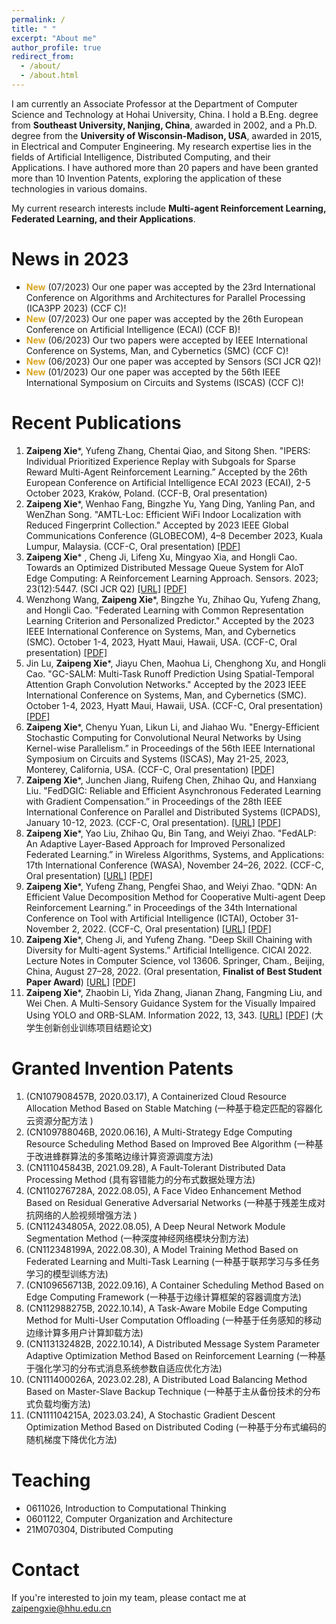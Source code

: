 ```yaml
---
permalink: /
title: " "
excerpt: "About me"
author_profile: true
redirect_from: 
  - /about/
  - /about.html
---
```


<!-- 在此处写注释 -->

<!--
<img src='/images/160px-Animhorse.gif' width="256">
-->

I am currently an Associate Professor at the Department of Computer Science and Technology at Hohai University, China. I hold a B.Eng. degree from **Southeast University, Nanjing, China**, awarded in 2002, and a Ph.D. degree from the **University of Wisconsin-Madison, USA**, awarded in 2015, in Electrical and Computer Engineering. My research expertise lies in the fields of Artificial Intelligence, Distributed Computing, and their Applications. I have authored more than 20 papers and have been granted more than 10 Invention Patents, exploring the application of these technologies in various domains.

My current research interests include **Multi-agent Reinforcement Learning, Federated Learning, and their Applications**.

News in 2023
======
- <span style="color: goldenrod;">**New**</span> (07/2023) Our one paper was accepted by the 23rd International Conference on Algorithms and Architectures for Parallel Processing (ICA3PP 2023) (CCF C)!
- <span style="color: goldenrod;">**New**</span> (07/2023) Our one paper was accepted by the 26th European Conference on Artificial Intelligence (ECAI) (CCF B)!
- <span style="color: goldenrod;">**New**</span> (06/2023) Our two papers were accepted by IEEE International Conference on Systems, Man, and Cybernetics (SMC) (CCF C)!
- <span style="color: goldenrod;">**New**</span> (06/2023) Our one paper was accepted by Sensors (SCI JCR Q2)!
- <span style="color: goldenrod;">**New**</span> (01/2023) Our one paper was accepted by the 56th IEEE International Symposium on Circuits and Systems (ISCAS) (CCF C)!


Recent Publications
======
1. **Zaipeng Xie***, Yufeng Zhang, Chentai Qiao, and Sitong Shen. "IPERS: Individual Prioritized Experience Replay with Subgoals for Sparse Reward Multi-Agent Reinforcement Learning.” Accepted by the 26th European Conference on Artificial Intelligence ECAI 2023 (ECAI), 2-5 October 2023, Kraków, Poland. (CCF-B, Oral presentation)
2. **Zaipeng Xie***, Wenhao Fang, Bingzhe Yu, Yang Ding, Yanling Pan, and WenZhan Song. "AMTL-Loc: Efficient WiFi Indoor Localization with Reduced Fingerprint Collection." Accepted by 2023 IEEE Global Communications Conference (GLOBECOM), 4–8 December 2023, Kuala Lumpur, Malaysia. (CCF-C, Oral presentation)  <a href="https://www.mediafire.com/file/g830zwn1yyhm55j/GlobalCom%253DAMTL2023Xie.pdf/file" download target="_blank">[PDF]</a>
3. **Zaipeng Xie*** , Cheng Ji, Lifeng Xu, Mingyao Xia, and Hongli Cao. Towards an Optimized Distributed Message Queue System for AIoT Edge Computing: A Reinforcement Learning Approach. Sensors. 2023; 23(12):5447. (SCI JCR Q2) [\[URL\]](https://doi.org/10.3390/s23125447) <a href="https://www.mediafire.com/file/m45r106o0oh3v17/Sensors-2023%253DTowards2023Xie.pdf" download target="_blank">[PDF]</a>
4. Wenzhong Wang, **Zaipeng Xie***, Bingzhe Yu, Zhihao Qu, Yufeng Zhang, and Hongli Cao. "Federated Learning with Common Representation Learning Criterion and Personalized Predictor." Accepted by the 2023 IEEE International Conference on Systems, Man, and Cybernetics (SMC). October 1-4, 2023, Hyatt Maui, Hawaii, USA. (CCF-C, Oral presentation) <a href="https://www.mediafire.com/file/a1lm1x1umjdlltb/SMC-2023%253DFederated2023Wang.pdf" download target="_blank">[PDF]</a>
5. Jin Lu, **Zaipeng Xie***, Jiayu Chen, Maohua Li, Chenghong Xu, and Hongli Cao. "GC-SALM: Multi-Task Runoff Prediction Using Spatial-Temporal Attention Graph Convolution Networks." Accepted by the 2023 IEEE International Conference on Systems, Man, and Cybernetics (SMC). October 1-4, 2023, Hyatt Maui, Hawaii, USA. (CCF-C, Oral presentation) <a href="https://www.mediafire.com/file/xf4va0vu23qd9cr/SMC-2023%253DGC-SALM2023Lu.pdf/file" download target="_blank">[PDF]</a>
6. **Zaipeng Xie***, Chenyu Yuan, Likun Li, and Jiahao Wu. "Energy-Efficient Stochastic Computing for Convolutional Neural Networks by Using Kernel-wise Parallelism.” in Proceedings of the 56th IEEE International Symposium on Circuits and Systems (ISCAS), May 21-25, 2023, Monterey, California, USA. (CCF-C, Oral presentation) <a href="https://www.mediafire.com/file/s5i32r47xexlygk/ISCAS-2023%253DEnergy-Efficient2023Xie.pdf/file" download target="_blank">[PDF]</a>
7. **Zaipeng Xie***, Junchen Jiang, Ruifeng Chen, Zhihao Qu, and Hanxiang Liu. "FedDGIC: Reliable and Efficient Asynchronous Federated Learning with Gradient Compensation.” in Proceedings of the 28th IEEE International Conference on Parallel and Distributed Systems (ICPADS), January 10-12, 2023. (CCF-C, Oral presentation). [\[URL\]](https://doi.org/10.1109/ICPADS56603.2022.00021) <a href="https://www.mediafire.com/file/c7ewm134rck3fpf/ICPADS-2022%253DFedDGIC2022Xie.pdf/file" download target="_blank">[PDF]</a>
8. **Zaipeng Xie***, Yao Liu, Zhihao Qu, Bin Tang, and Weiyi Zhao. "FedALP: An Adaptive Layer-Based Approach for Improved Personalized Federated Learning.” in Wireless Algorithms, Systems, and Applications: 17th International Conference (WASA), November 24–26, 2022. (CCF-C, Oral presentation) [\[URL\]](https://doi.org/10.1007/978-3-031-19214-2_7) <a href="https://www.mediafire.com/file/3awjd0rr92313be/WASA-2022%253DFedALP2022Xie.pdf/file" download target="_blank">[PDF]</a>
9. **Zaipeng Xie***, Yufeng Zhang, Pengfei Shao, and Weiyi Zhao. "QDN: An Efficient Value Decomposition Method for Cooperative Multi-agent Deep Reinforcement Learning.” in Proceedings of the 34th International Conference on Tool with Artificial Intelligence (ICTAI), October 31-November 2, 2022. (CCF-C, Oral presentation) [\[URL\]](https://doi.org/10.1109/ICTAI56018.2022.00183) <a href="https://www.mediafire.com/file/orkn0zmuv6wdctk/ICTAI-2022%253DQDN2022Xie.pdf/file" download target="_blank">[PDF]</a>
10. **Zaipeng Xie***, Cheng Ji, and Yufeng Zhang. "Deep Skill Chaining with Diversity for Multi-agent Systems.” Artificial Intelligence. CICAI 2022. Lecture Notes in Computer Science, vol 13606. Springer, Cham., Beijing, China, August 27–28, 2022. (Oral presentation, **Finalist of Best Student Paper Award**)  [\[URL\]](https://doi.org/10.1007/978-3-031-20503-3_17) <a href="https://www.mediafire.com/file/49sonp4ikkcihg6/CICAI-2022%253DDeep2022Xie.pdf/file" download target="_blank">[PDF]</a>
11. **Zaipeng Xie***, Zhaobin Li, Yida Zhang, Jianan Zhang, Fangming Liu, and Wei Chen. A Multi-Sensory Guidance System for the Visually Impaired Using YOLO and ORB-SLAM. Information 2022, 13, 343. [\[URL\]](https://doi.org/10.3390/info13070343) <a href="https://www.mediafire.com/file/3oagjz8t742f1vr/Information-2022%253DMulti-Sensory2022XievReduced.pdf/file" download target="_blank">[PDF]</a> (大学生创新创业训练项目结题论文)  

Granted Invention Patents
======
1. (CN107908457B, 2020.03.17), A Containerized Cloud Resource Allocation Method Based on Stable Matching (一种基于稳定匹配的容器化云资源分配方法 )
2. (CN109788046B, 2020.06.16), A Multi-Strategy Edge Computing Resource Scheduling Method Based on Improved Bee Algorithm (一种基于改进蜂群算法的多策略边缘计算资源调度方法)
3. (CN111045843B, 2021.09.28), A Fault-Tolerant Distributed Data Processing Method (具有容错能力的分布式数据处理方法)
4. (CN110276728A, 2022.08.05), A Face Video Enhancement Method Based on Residual Generative Adversarial Networks (一种基于残差生成对抗网络的人脸视频增强方法 )
5. (CN112434805A, 2022.08.05), A Deep Neural Network Module Segmentation Method (一种深度神经网络模块分割方法)
6. (CN112348199A, 2022.08.30), A Model Training Method Based on Federated Learning and Multi-Task Learning (一种基于联邦学习与多任务学习的模型训练方法)
7. (CN109656713B, 2022.09.16), A Container Scheduling Method Based on Edge Computing Framework (一种基于边缘计算框架的容器调度方法)
8. (CN112988275B, 2022.10.14), A Task-Aware Mobile Edge Computing Method for Multi-User Computation Offloading (一种基于任务感知的移动边缘计算多用户计算卸载方法)
9. (CN113132482B, 2022.10.14), A Distributed Message System Parameter Adaptive Optimization Method Based on Reinforcement Learning (一种基于强化学习的分布式消息系统参数自适应优化方法)
10. (CN111400026A, 2023.02.28), A Distributed Load Balancing Method Based on Master-Slave Backup Technique (一种基于主从备份技术的分布式负载均衡方法)
11. (CN111104215A, 2023.03.24), A Stochastic Gradient Descent Optimization Method Based on Distributed Coding (一种基于分布式编码的随机梯度下降优化方法)
   
Teaching
====== 
- 0611026, Introduction to Computational Thinking
- 0601122, Computer Organization and Architecture
- 21M070304, Distributed Computing
  
Contact
======
If you're interested to join my team, please contact me at [zaipengxie@hhu.edu.cn](mailto:zaipengxie@hhu.edu.cn)

